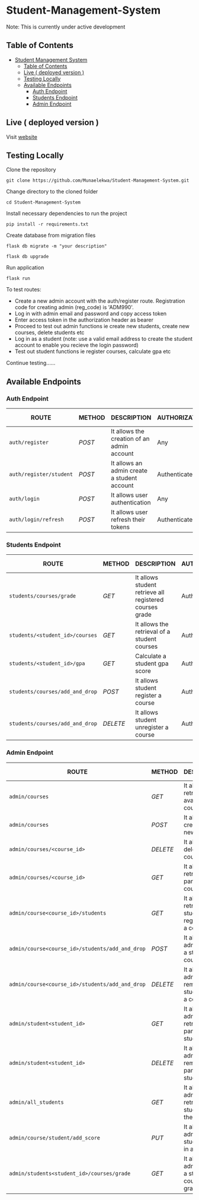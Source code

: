 # Student-Management-System

Note: This is currently under active development

## Table of Contents

- [Student Management System](#student-management-system)
  - [Table of Contents](#table-of-contents)
  - [Live ( deployed version )](#live--deployed-version-)
  - [Testing Locally](#testing-locally)
  - [Available Endpoints](#available-endpoints)
    - [Auth Endpoint](#auth-endpoint)
    - [Students Endpoint](#students-endpoint)
    - [Admin Endpoint](#admin-endpoint)

## Live ( deployed version ) 

Visit [website](http://olakaycoder1.pythonanywhere.com/)
## Testing Locally

Clone the repository

```console
git clone https://github.com/Munaelekwa/Student-Management-System.git
```

Change directory to the cloned folder

```console
cd Student-Management-System
```

Install necessary dependencies to run the project

```console
pip install -r requirements.txt
```
Create database from migration files 

```console
flask db migrate -m "your description"
```

```console
flask db upgrade
```
Run application

```console
flask run
```
To test routes:

- Create a new admin account with the auth/register route. Registration code for creating admin (reg_code) is 'ADM990'. 
- Log in with admin email and password and copy access token
- Enter access token in the authorization header as bearer
- Proceed to test out admin functions ie create new students, create new courses, delete students etc
- Log in as a student (note: use a valid email address to create the student account to enable you recieve the login password)
- Test out student functions ie register courses, calculate gpa etc

Continue testing......



## Available Endpoints

### Auth Endpoint
| ROUTE | METHOD | DESCRIPTION | AUTHORIZATION  | USER TYPE |  PLACEHOLDER | 
| ------- | ----- | ------------ | ------|------- | ----- |
|  `auth/register` | _POST_ | It allows the  creation of an admin account   | Any | Any |  ---- | 
|  `auth/register/student` |  _POST_ | It allows an admin create a student account   | Authenticated | Admin | ---- | 
|  `auth/login` |  _POST_  | It allows user authentication   | Any | Any | ---- | 
|  `auth/login/refresh` |  _POST_  | It allows user refresh their tokens   | Authenticated | Any | ---- | 


### Students Endpoint
| ROUTE | METHOD | DESCRIPTION | AUTHORIZATION  | USER TYPE |  PLACEHOLDER | 
| ------- | ----- | ------------ | ------|------- | ----- |
|  `students/courses/grade` |  _GET_  | It allows student retrieve all registered courses grade | Authenticated | Student | ---- |
|  `students/<student_id>/courses` |  _GET_  | It allows the retrieval of a student courses   | Authenticated | ---- | A student ID |
|  `students/<student_id>/gpa` |  _GET_  | Calculate a student gpa score   | Authenticated | Any | A student ID |
|  `students/courses/add_and_drop` |  _POST_  | It allows student register a course   | Authenticated | Student | ---- |
|  `students/courses/add_and_drop` |  _DELETE_  | It allows student unregister a course   | Authenticated | Student | ---- |



### Admin Endpoint
| ROUTE | METHOD | DESCRIPTION | AUTHORIZATION  | USER TYPE |  PLACEHOLDER | 
| ------- | ----- | ------------ | ------|------- | ----- |
|  `admin/courses` |  _GET_  | It allows the retrieval of all available courses   | Authenticated | Any | ---- |
|  `admin/courses` |  _POST_  | It allows the creation of a new course   | Authenticated | Admin | ---- |
|  `admin/courses/<course_id>` |  _DELETE_  | It allows deleting a course   | Authenticated | Admin | ---- |
|  `admin/courses/<course_id>` |  _GET_  | It allows the retrieval of a particular course   | Authenticated | Admin | A course ID |
|  `admin/course<course_id>/students` |  _GET_  | It allows the  retrieval of all students registered for a course | Authenticated | Admin | A course ID |
|  `admin/course<course_id>/students/add_and_drop` |  _POST_  | It allows admin to add a student to a course | Authenticated | Admin | A course ID |
|  `admin/course<course_id>/students/add_and_drop` |  _DELETE_  | It allows admin to remove a  student from a course | Authenticated | Admin | A course ID |
|  `admin/student<student_id>` |  _GET_  | It allows admin to retrieve a particular student | Authenticated | Admin | A Student ID |
|  `admin/student<student_id>` |  _DELETE_  | It allows admin to remove a particular student | Authenticated | Admin | A Student ID |
|  `admin/all_students` |  _GET_  | It allows admin to retrieve all students in the school | Authenticated | Admin | ---- |
|  `admin/course/student/add_score` |  _PUT_  | It allows admin add a student score in a course | Authenticated | Admin | A course ID, A student ID |
|  `admin/students<student_id>/courses/grade` |  _GET_  | It allows the admin retrieve a student all courses grade   | Authenticated | Admin | A student ID |
